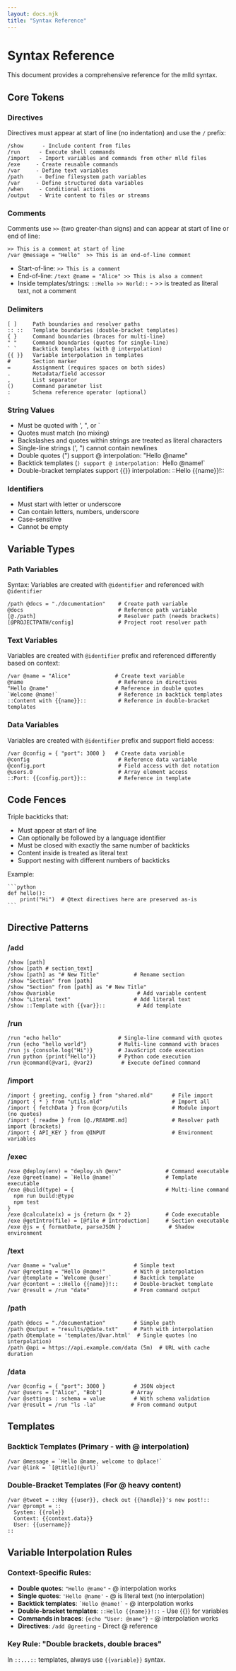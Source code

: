 ```yaml
---
layout: docs.njk
title: "Syntax Reference"
---
```


# Syntax Reference

This document provides a comprehensive reference for the mlld syntax.

## Core Tokens

### Directives

Directives must appear at start of line (no indentation) and use the `/` prefix:
```
/show      - Include content from files
/run      - Execute shell commands
/import   - Import variables and commands from other mlld files
/exe     - Create reusable commands
/var     - Define text variables
/path     - Define filesystem path variables
/var     - Define structured data variables
/when     - Conditional actions
/output   - Write content to files or streams
```

### Comments

Comments use `>>` (two greater-than signs) and can appear at start of line or end of line:
```mlld
>> This is a comment at start of line
/var @message = "Hello"  >> This is an end-of-line comment
```

- Start-of-line: `>> This is a comment`
- End-of-line: `/text @name = "Alice" >> This is also a comment`
- Inside templates/strings: `::Hello >> World::` - >> is treated as literal text, not a comment

### Delimiters

```
[ ]     Path boundaries and resolver paths
:: ::   Template boundaries (double-bracket templates)
{ }     Command boundaries (braces for multi-line)
" "     Command boundaries (quotes for single-line)
` `     Backtick templates (with @ interpolation)
{{ }}   Variable interpolation in templates
#       Section marker
=       Assignment (requires spaces on both sides)
.       Metadata/field accessor
,       List separator
()      Command parameter list
:       Schema reference operator (optional)
```

### String Values

- Must be quoted with ', ", or `
- Quotes must match (no mixing)
- Backslashes and quotes within strings are treated as literal characters
- Single-line strings (', ") cannot contain newlines
- Double quotes (") support @ interpolation: "Hello @name"
- Backtick templates (`) support @ interpolation: `Hello @name!`
- Double-bracket templates support {{}} interpolation: ::Hello {{name}}!::

### Identifiers

- Must start with letter or underscore
- Can contain letters, numbers, underscore
- Case-sensitive
- Cannot be empty

## Variable Types

### Path Variables

Syntax: Variables are created with `@identifier` and referenced with `@identifier`
```mlld
/path @docs = "./documentation"    # Create path variable
@docs                              # Reference path variable
[@./path]                          # Resolver path (needs brackets)
[@PROJECTPATH/config]              # Project root resolver path
```

### Text Variables

Variables are created with `@identifier` prefix and referenced differently based on context:
```mlld
/var @name = "Alice"              # Create text variable
@name                              # Reference in directives
"Hello @name"                     # Reference in double quotes
`Welcome @name!`                   # Reference in backtick templates
::Content with {{name}}::          # Reference in double-bracket templates
```

### Data Variables

Variables are created with `@identifier` prefix and support field access:
```mlld
/var @config = { "port": 3000 }   # Create data variable
@config                            # Reference data variable
@config.port                       # Field access with dot notation
@users.0                           # Array element access
::Port: {{config.port}}::          # Reference in template
```

## Code Fences

Triple backticks that:
- Must appear at start of line
- Can optionally be followed by a language identifier
- Must be closed with exactly the same number of backticks
- Content inside is treated as literal text
- Support nesting with different numbers of backticks

Example:
```mlld
​```python
def hello():
    print("Hi")  # @text directives here are preserved as-is
​```
```

## Directive Patterns

### /add

```mlld
/show [path]
/show [path # section_text]
/show [path] as "# New Title"           # Rename section
/show "Section" from [path]
/show "Section" from [path] as "# New Title"
/show @variable                          # Add variable content
/show "Literal text"                    # Add literal text
/show ::Template with {{var}}::          # Add template
```

### /run

```mlld
/run "echo hello"                  # Single-line command with quotes
/run {echo "hello world"}          # Multi-line command with braces
/run js {console.log("Hi")}        # JavaScript code execution
/run python {print("Hello")}       # Python code execution
/run @command(@var1, @var2)         # Execute defined command
```

### /import

```mlld
/import { greeting, config } from "shared.mld"      # File import
/import { * } from "utils.mld"                      # Import all
/import { fetchData } from @corp/utils              # Module import (no quotes)
/import { readme } from [@./README.md]              # Resolver path import (brackets)
/import { API_KEY } from @INPUT                     # Environment variables
```

### /exec

```mlld
/exe @deploy(env) = "deploy.sh @env"              # Command executable
/exe @greet(name) = `Hello @name!`                # Template executable  
/exe @build(type) = {                             # Multi-line command
  npm run build:@type
  npm test
}
/exe @calculate(x) = js {return @x * 2}           # Code executable
/exe @getIntro(file) = [@file # Introduction]     # Section executable
/exe @js = { formatDate, parseJSON }               # Shadow environment
```

### /text

```mlld
/var @name = "value"                    # Simple text
/var @greeting = "Hello @name!"         # With @ interpolation
/var @template = `Welcome @user!`       # Backtick template
/var @content = ::Hello {{name}}!::     # Double-bracket template
/var @result = /run "date"              # From command output
```

### /path

```mlld
/path @docs = "./documentation"         # Simple path
/path @output = "results/@date.txt"     # Path with interpolation
/path @template = 'templates/@var.html'  # Single quotes (no interpolation)
/path @api = https://api.example.com/data (5m)  # URL with cache duration
```

### /data 

```mlld
/var @config = { "port": 3000 }         # JSON object
/var @users = ["Alice", "Bob"]         # Array
/var @settings : schema = value         # With schema validation
/var @result = /run "ls -la"           # From command output
```

## Templates

### Backtick Templates (Primary - with @ interpolation)
```mlld
/var @message = `Hello @name, welcome to @place!`
/var @link = `[@title](@url)`
```

### Double-Bracket Templates (For @ heavy content)
```mlld
/var @tweet = ::Hey {{user}}, check out {{handle}}'s new post!::
/var @prompt = ::
  System: {{role}}
  Context: {{context.data}}
  User: {{username}}
::
```

## Variable Interpolation Rules

### Context-Specific Rules:
- **Double quotes**: `"Hello @name"` - @ interpolation works
- **Single quotes**: `'Hello @name'` - @ is literal text (no interpolation)
- **Backtick templates**: `` `Hello @name!` `` - @ interpolation works
- **Double-bracket templates**: `::Hello {{name}}!::` - Use {{}} for variables
- **Commands in braces**: `{echo "User: @name"}` - @ interpolation works
- **Directives**: `/add @greeting` - Direct @ reference

### Key Rule: "Double brackets, double braces"
In `::...::` templates, always use `{{variable}}` syntax.

